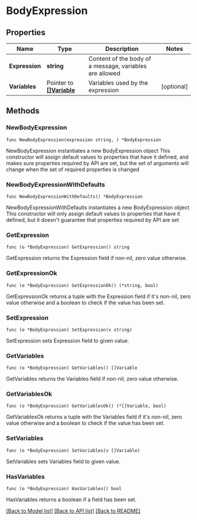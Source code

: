 # BodyExpression

## Properties

Name | Type | Description | Notes
------------ | ------------- | ------------- | -------------
**Expression** | **string** | Content of the body of a message, variables are allowed | 
**Variables** | Pointer to [**[]Variable**](Variable.md) | Variables used by the expression | [optional] 

## Methods

### NewBodyExpression

`func NewBodyExpression(expression string, ) *BodyExpression`

NewBodyExpression instantiates a new BodyExpression object
This constructor will assign default values to properties that have it defined,
and makes sure properties required by API are set, but the set of arguments
will change when the set of required properties is changed

### NewBodyExpressionWithDefaults

`func NewBodyExpressionWithDefaults() *BodyExpression`

NewBodyExpressionWithDefaults instantiates a new BodyExpression object
This constructor will only assign default values to properties that have it defined,
but it doesn't guarantee that properties required by API are set

### GetExpression

`func (o *BodyExpression) GetExpression() string`

GetExpression returns the Expression field if non-nil, zero value otherwise.

### GetExpressionOk

`func (o *BodyExpression) GetExpressionOk() (*string, bool)`

GetExpressionOk returns a tuple with the Expression field if it's non-nil, zero value otherwise
and a boolean to check if the value has been set.

### SetExpression

`func (o *BodyExpression) SetExpression(v string)`

SetExpression sets Expression field to given value.


### GetVariables

`func (o *BodyExpression) GetVariables() []Variable`

GetVariables returns the Variables field if non-nil, zero value otherwise.

### GetVariablesOk

`func (o *BodyExpression) GetVariablesOk() (*[]Variable, bool)`

GetVariablesOk returns a tuple with the Variables field if it's non-nil, zero value otherwise
and a boolean to check if the value has been set.

### SetVariables

`func (o *BodyExpression) SetVariables(v []Variable)`

SetVariables sets Variables field to given value.

### HasVariables

`func (o *BodyExpression) HasVariables() bool`

HasVariables returns a boolean if a field has been set.


[[Back to Model list]](../README.md#documentation-for-models) [[Back to API list]](../README.md#documentation-for-api-endpoints) [[Back to README]](../README.md)


